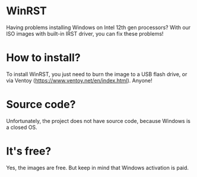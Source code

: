 # WinRST
Having problems installing Windows on Intel 12th gen processors? With our ISO images with built-in IRST driver, you can fix these problems!

# How to install?
To install WinRST, you just need to burn the image to a USB flash drive, or via Ventoy (https://www.ventoy.net/en/index.html). Anyone!

# Source code?
Unfortunately, the project does not have source code, because Windows is a closed OS.

# It's free?
Yes, the images are free. But keep in mind that Windows activation is paid.
